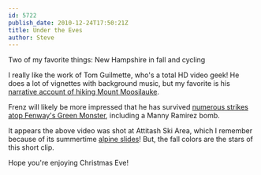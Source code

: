 ```yaml
---
id: 5722
publish_date: 2010-12-24T17:50:21Z
title: Under the Eves
author: Steve
---
```

Two of my favorite things: New Hampshire in fall and cycling

I really like the work of Tom Guilmette, who's a total HD video geek! He does a lot of vignettes with background music, but my favorite is his [narrative account of hiking Mount Moosilauke](http://vimeo.com/1100678).

Frenz will likely be more impressed that he has survived [numerous strikes atop Fenway's Green Monster](http://www.tomguilmette.com/wp/bloopers), including a Manny Ramirez bomb.

It appears the above video was shot at Attitash Ski Area, which I remember because of its summertime [alpine slides](http://www.youtube.com/watch?v=VV7lwdNrcQc)! But, the fall colors are the stars of this short clip.

Hope you're enjoying Christmas Eve!